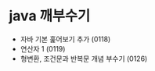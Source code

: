 # java 깨부수기



- 자바 기본 훑어보기 추가            (0118)
- 연산자 1                          (0119)
- 형변환, 조건문과 반복문 개념 부수기 (0126) 

